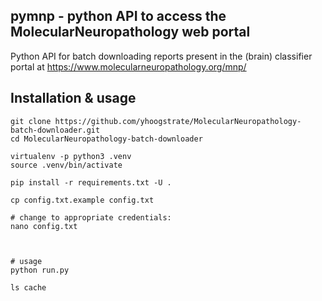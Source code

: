 pymnp - python API to access the MolecularNeuropathology web portal
-------------------------------------------------------------------

Python API for batch downloading reports present in the (brain)
classifier portal at https://www.molecularneuropathology.org/mnp/

## Installation & usage

```
git clone https://github.com/yhoogstrate/MolecularNeuropathology-batch-downloader.git
cd MolecularNeuropathology-batch-downloader

virtualenv -p python3 .venv
source .venv/bin/activate

pip install -r requirements.txt -U .

cp config.txt.example config.txt

# change to appropriate credentials:
nano config.txt



# usage
python run.py

ls cache
```
